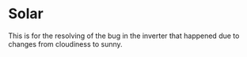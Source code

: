 # Solar
This is for the resolving of the bug in the inverter that happened due to changes from cloudiness to sunny.
